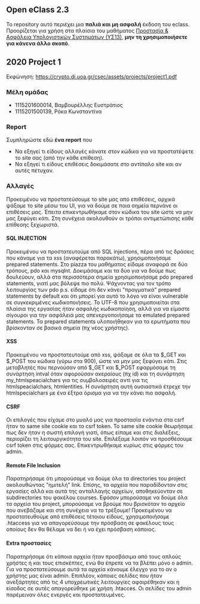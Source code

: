 ## Open eClass 2.3

Το repository αυτό περιέχει μια __παλιά και μη ασφαλή__ έκδοση του eclass.
Προορίζεται για χρήση στα πλαίσια του μαθήματος
[Προστασία & Ασφάλεια Υπολογιστικών Συστημάτων (ΥΣ13)](https://crypto.di.uoa.gr/csec/), __μην τη
χρησιμοποιήσετε για κάνενα άλλο σκοπό__.


## 2020 Project 1

Εκφώνηση: https://crypto.di.uoa.gr/csec/assets/projects/project1.pdf


### Μέλη ομάδας

- 1115201600014, Βαμβουρέλλης Ευστράτιος
- 1115201500139, Ρόκα Κωνσταντίνα

### Report

Συμπληρώστε εδώ __ένα report__ που
- Να εξηγεί τι είδους αλλαγές κάνατε στον κώδικα για να προστατέψετε το site σας (από την κάθε επίθεση).
- Να εξηγεί τι είδους επιθέσεις δοκιμάσατε στο αντίπαλο site και αν αυτές πέτυχαν.

### Αλλαγές
Προκειμένου να προστατεύσουμε το site μας από επιθέσεις, αρχικά ψάξαμε το site μέσω του UI, για να δούμε σε ποια σημεία περνάνε οι επιθέσεις μας. Έπειτα επικεντρωθήκαμε στον κώδικα του site ώστε να μην μας ξεφύγει κάτι. Στη συνέχεια ακολουθούν οι τρόποι αντιμετώπισης κάθε επίθεσης ξεχωριστά.

#### SQL INJECTION
Προκειμένου να προστατευτούμε από SQL injections, πέρα από τις δράσεις που κάναμε για τα xss (αναφέρεται παρακάτω), χρησιμοποιήσαμε prepared statements. Στο piazza του μαθήματος είδαμε αναφορά σε δύο τρόπους, pdo και mysqlnt. Δοκιμάσαμε και τα δύο για να δούμε πως δουλεύουν, αλλά στα περισσότερα σημεία χρησιμοποιήσαμε pdo prepared statements, γιατί μας βόλεψε πιο πολύ. Ψάχνοντας για τον τρόπο λειτουργίας των pdo p.s. είδαμε ότι δεν κάνει "πραγματικά" prepared statements by default και ότι μπορεί για αυτό το λόγο να είναι vulnerable σε συγκεκριμένες κωδικοποιήσεις. Το UTF-8 που χρησιμοποιείται στα πλαίσια της εργασίας ήταν ασφαλής κωδικοποίηση, αλλά για να είμαστε σίγουροι για την ασφάλειά μας απενεργοποιήσαμε τα emulated prepared statements. Τα prepared statements υλοποιήθηκαν για τα ερωτήματα που βρίσκονταν σε βασικά σημεία (πχ νέος χρήστης).

#### XSS
Προκειμένου να προστατευτούμε από xss, ψάξαμε σε όλα τα $_GET και $_POST του κώδικα (γύρω στα 900), ώστε να μην μας ξεφύγει κάτι. Στις μεταβλητές που περνούσαν από $_GET και $_POST εφαρμόσαμε τη συνάρτηση intval όταν αφορούσαν ακεραίους (πχ id) και τη συνάρτηση my_htmlspeacialchars για τις συμβολοσειρές αντί για τις htmlspeacialchars, htmlentities. Η συνάρτηση αυτή ουσιαστικά έτρεχε την htmlspecialchars με ένα έξτρα όρισμα για να την κάνει πιο ασφαλή.

#### CSRF
Οι επιλογές που είχαμε στο μυαλό μας για προστασία ενάντια στα csrf ήταν το same site cookie και το csrf token. Το same site cookie θεωρήσαμε πως δεν ήταν η σωστή επιλογή γιατί, όπως είπαμε και στις διαλέξεις, περιορίζει τη λειτουργικότητα του site. Επιλέξαμε λοιπόν να προσθέσουμε csrf token στις φόρμες σας. Επικεντρωθήκαμε κυρίως στις φόρμες του admin.

#### Remote File Inclusion
Παρατηρήσαμε ότι μπορούσαμε να δούμε όλα τα directories του project ακολουθώντας "ημιτελή" link. Επίσης, τα αρχεία που παραδίδονταν στις εργασίες αλλά και αυτά της ανταλλαγής αρχείων, αποθηκεύονταν σε subdirectories του φακέλου courses. Εφόσον μπορούσαμε να δούμε όλα τα αρχεία του project, μπορούσαμε να βρούμε που βρισκόταν το αρχείο που ανεβάζαμε και στη συνέχεια να το τρέξουμε! Προκειμένου να προστατευθούμε από επιθέσεις τέτοιου είδους, χρησιμοποιήσαμε .htaccess για να απαγορεύσουμε την πρόσβαση σε φακέλους τους οποίους δεν θα θέλαμε να δει ή να έχει πρόσβαση κάποιος.

#### Extra προστασίες
Παρατηρήσαμε ότι κάποια αρχεία ήταν προσβάσιμα από τους απλούς χρήστες ή και τους επισκέπτες, ενώ θα έπρεπε να τα βλέπει μόνο ο admin. Για να προστατεύσουμε αυτά τα αρχεία κάνουμε έλεγχο για το αν ο χρήστης μας είναι admin. Επιπλέον, κάποιες σελίδες που ήταν ανεξάρτητες από τις 4 υποχρεωτικές λειτουργίες αφαιρέθηκαν και η είσοδος σε αυτές απαγορεύθηκε με χρήση .htacces. Οι σελίδες του admin παρέμειναν όλες ενεργές και προστατευμένες.
